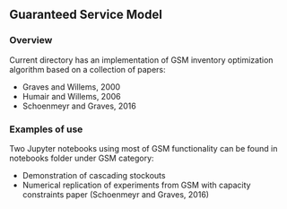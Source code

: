 ## Guaranteed Service Model

### Overview

Current directory has an implementation of GSM inventory optimization algorithm
based on a collection of papers:
* Graves and Willems, 2000
* Humair and Willems, 2006
* Schoenmeyr and Graves, 2016

### Examples of use

Two Jupyter notebooks using most of GSM functionality can be found in notebooks folder under GSM category:
* Demonstration of cascading stockouts
* Numerical replication of experiments from GSM with capacity constraints paper (Schoenmeyr and Graves, 2016)
